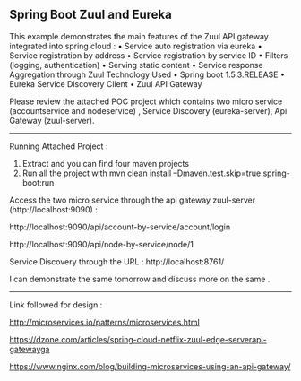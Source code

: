 
Spring Boot Zuul  and Eureka 
------------------------------
This example demonstrates the main features of the Zuul API gateway integrated into spring cloud :
•	Service auto registration via eureka
•	Service registration by address
•	Service registration by service ID
•	Filters (logging, authentication)
•	Serving static content
•	Service response Aggregation through Zuul
Technology Used
•	Spring boot 1.5.3.RELEASE
•	Eureka Service Discovery Client
•	Zuul API Gateway

Please review the attached POC project which contains two micro service (accountservice and nodeservice) , Service Discovery (eureka-server),  Api Gateway (zuul-server).

-------------------------------------------------------------------------------------------------------------------------------------------------------------------------------------------------------------------
Running Attached Project :

1.	Extract and you can find four maven projects 
2.	Run all the project with mvn clean install –Dmaven.test.skip=true spring-boot:run

Access the two micro service through the api gateway zuul-server (http://localhost:9090) : 

http://localhost:9090/api/account-by-service/account/login

http://localhost:9090/api/node-by-service/node/1

Service Discovery through the URL :
http://localhost:8761/

I can demonstrate the same tomorrow and discuss more on the same . 

---------------------------------------------------------------------------------------------------------------------------------------------------------------------------------------------------------------------
Link followed for design :

http://microservices.io/patterns/microservices.html

https://dzone.com/articles/spring-cloud-netflix-zuul-edge-serverapi-gatewayga

https://www.nginx.com/blog/building-microservices-using-an-api-gateway/
